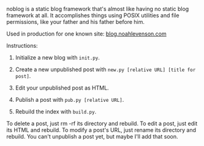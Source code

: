 noblog is a static blog framework that's almost like having no static blog framework at all. It 
accomplishes things using POSIX utilities and file permissions, like your father and his father 
before him.

Used in production for one known site: [blog.noahlevenson.com](https://blog.noahlevenson.com)

Instructions:

1. Initialize a new blog with `init.py`. 

2. Create a new unpublished post with `new.py [relative URL] [title for post]`.

3. Edit your unpublished post as HTML.

4. Publish a post with `pub.py [relative URL]`.

5. Rebuild the index with `build.py`.

To delete a post, just rm -rf its directory and rebuild. To edit a post, just edit its HTML and 
rebuild. To modify a post's URL, just rename its directory and rebuild. You can't unpublish a post 
yet, but maybe I'll add that soon.
